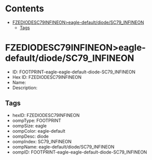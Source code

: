 



Contents
========

* [FZEDIODESC79INFINEON>eagle-default/diode/SC79_INFINEON](#fzediodesc79infineoneagle-defaultdiodesc79_infineon)
	* [Tags](#tags)

# FZEDIODESC79INFINEON>eagle-default/diode/SC79_INFINEON

- ID: FOOTPRINT-eagle-eagle-default-diode-SC79_INFINEON
- Hex ID: FZEDIODESC79INFINEON
- Name: 
- Description: 

## Tags

- hexID: FZEDIODESC79INFINEON
- oompType: FOOTPRINT
- oompSize: eagle
- oompColor: eagle-default
- oompDesc: diode
- oompIndex: SC79_INFINEON
- oompName: eagle-default/diode/SC79_INFINEON
- oompID: FOOTPRINT-eagle-eagle-default-diode-SC79_INFINEON
